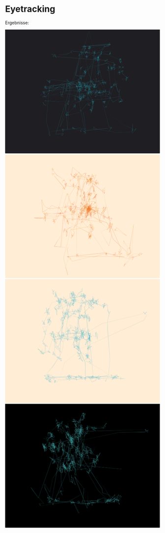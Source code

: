 # Eyetracking

Ergebnisse:

![image](screenshot1.tiff)
![image](screenshot2.tiff)
![image](screenshot3.tiff)
![image](screenshot4.tiff) 